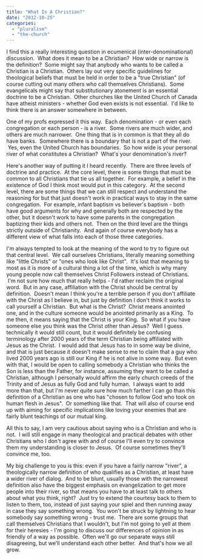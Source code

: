 ```yaml
---
title: "What Is A Christian?"
date: "2012-10-25"
categories: 
  - "pluralism"
  - "the-church"
---
```


I find this a really interesting question in ecumenical (inter-denominational) discussion.  What does it mean to be a Christian?  How wide or narrow is the definition?  Some might say that anybody who wants to be called a Christian is a Christian.  Others lay out very specific guidelines for theological beliefs that must be held in order to be a "true Christian" (of course cutting out many others who call themselves Christians).  Some evangelicals might say that substitutionary atonement is an essential doctrine to be a Christian.  Other churches like the United Church of Canada have atheist ministers - whether God even exists is not essential.  I'd like to think there is an answer somewhere in between.

One of my profs expressed it this way.  Each denomination - or even each congregation or each person - is a river.  Some rivers are much wider, and others are much narrower.  One thing that is in common is that they all do have banks.  Somewhere there is a boundary that is not a part of the river.  Yes, even the United Church has boundaries.  So how wide is your personal river of what constitutes a Christian?  What's your denomination's river?

<!--more-->

Here's another way of putting it I heard recently.  There are three levels of doctrine and practice.  At the core level, there is some things that must be common to all Christians that tie us all together.  For example, a belief in the existence of God I think most would put in this category.  At the second level, there are some things that we can still respect and understand the reasoning for but that just doesn't work in practical ways to stay in the same congregation.  For example, infant baptism vs believer's baptism - both have good arguments for why and generally both are respected by the other, but it doesn't work to have some parents in the congregation baptizing their kids and others not.  Then on the third level are the things strictly outside of Christianity.  And again of course everybody has a different view of what falls into each of those three categories.

I'm always tempted to look at the meaning of the word to try to figure out that central level.  We call ourselves Christians, literally meaning something like "little Christs" or "ones who look like Christ".  It's lost that meaning to most as it is more of a cultural thing a lot of the time, which is why many young people now call themselves Christ Followers instead of Christians.  I'm not sure how much that really helps - I'd rather reclaim the original word.  But in any case, affiliation with the Christ should be central by definition.  Doesn't mean I think you're a terrible person if you don't affiliate with the Christ as I believe in, but just by definition I don't think it works to call yourself a Christian.  But what is the Christ?  Christ means anointed one, and in the culture someone would be anointed primarily as a King.  To me then, it means saying that the Christ is your King.  So what if you have someone else you think was the Christ other than Jesus?  Well I guess technically it would still count, but it would definitely be confusing terminology after 2000 years of the term Christian being affiliated with Jesus as the Christ.  I would add that Jesus has to in some way be divine, and that is just because it doesn't make sense to me to claim that a guy who lived 2000 years ago is still our King if he is not alive in some way.  But even with that, I would be open to calling somebody a Christian who thinks the Son is less than the Father, for instance, assuming they want to be called a Christian, although I personally would affirm the early church creeds of the Trinity and of Jesus as fully God and fully human.  I always want to add more than that, but I'm never quite sure how much farther I can go than this definition of a Christian as one who has "chosen to follow God who took on human flesh in Jesus".  Or something like that.  That will also of course end up with aiming for specific implications like loving your enemies that are fairly blunt teachings of our mutual king.

All this to say, I am very cautious about saying who is a Christian and who is not.  I will still engage in many theological and practical debates with other Christians who I don't agree with and of course I'll even try to convince them my understanding is closer to Jesus.  Of course sometimes they'll convince me, too.

My big challenge to you is this: even if you have a fairly narrow "river", a theologically narrow definition of who qualifies as a Christian, at least have a wider river of dialog.  And to be blunt, usually those with the narrowest definition also have the biggest emphasis on evangelization to get more people into their river, so that means you have to at least talk to others about what you think, right?  Just try to extend the courtesy back to them to listen to them, too, instead of just saying your spiel and then running away in case they say something wrong.  You won't be struck by lightning to hear somebody say something wrong - trust me.  There are some groups that call themselves Christians that I wouldn't, but I'm not going to yell at them for their heresies - I'm going to discuss our differences of opinion in as friendly of a way as possible.  Often we'll go our separate ways still disagreeing, but we'll understand each other better.  And that's how we all grow.
